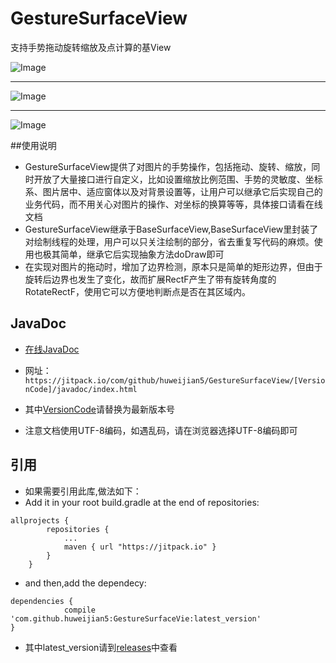 # GestureSurfaceView
支持手势拖动旋转缩放及点计算的基View

![Image](https://github.com/huweijian5/GestureSurfaceView/blob/master/screenshot/device-2016-12-16-231042.mp4_1481901674.gif)
***
![Image](https://github.com/huweijian5/GestureSurfaceView/blob/master/screenshot/UC%E6%88%AA%E5%9B%BE20161216232559.png)
***
![Image](https://github.com/huweijian5/GestureSurfaceView/blob/master/screenshot/UC%E6%88%AA%E5%9B%BE20161216232849.png)

##使用说明

* GestureSurfaceView提供了对图片的手势操作，包括拖动、旋转、缩放，同时开放了大量接口进行自定义，比如设置缩放比例范围、手势的灵敏度、坐标系、图片居中、适应窗体以及对背景设置等，让用户可以继承它后实现自己的业务代码，而不用关心对图片的操作、对坐标的换算等等，具体接口请看在线文档
* GestureSurfaceView继承于BaseSurfaceView,BaseSurfaceView里封装了对绘制线程的处理，用户可以只关注绘制的部分，省去重复写代码的麻烦。使用也极其简单，继承它后实现抽象方法doDraw即可
* 在实现对图片的拖动时，增加了边界检测，原本只是简单的矩形边界，但由于旋转后边界也发生了变化，故而扩展RectF产生了带有旋转角度的RotateRectF，使用它可以方便地判断点是否在其区域内。

## JavaDoc

* [在线JavaDoc](https://jitpack.io/com/github/huweijian5/GestureSurfaceView/1.0.0/javadoc/index.html)

* 网址：`https://jitpack.io/com/github/huweijian5/GestureSurfaceView/[VersionCode]/javadoc/index.html`
* 其中[VersionCode](https://github.com/huweijian5/GestureSurfaceVie/releases)请替换为最新版本号
* 注意文档使用UTF-8编码，如遇乱码，请在浏览器选择UTF-8编码即可

## 引用

* 如果需要引用此库,做法如下：
* Add it in your root build.gradle at the end of repositories:
```
allprojects {
		repositories {
			...
			maven { url "https://jitpack.io" }
		}
	}
```	
* and then,add the dependecy:
```
dependencies {
	        compile 'com.github.huweijian5:GestureSurfaceVie:latest_version'
}
```
* 其中latest_version请到[releases](https://github.com/huweijian5/GestureSurfaceVie/releases)中查看
